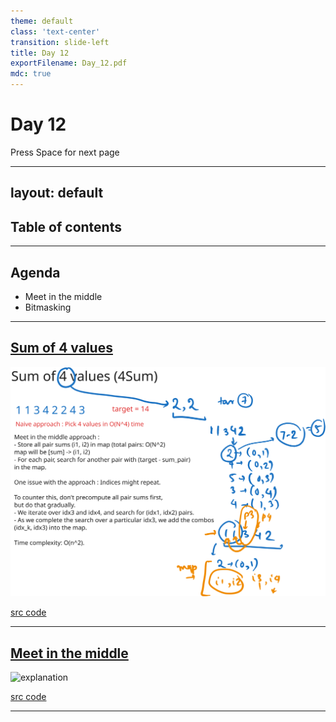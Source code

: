 ```yaml
---
theme: default
class: 'text-center'
transition: slide-left
title: Day 12
exportFilename: Day_12.pdf
mdc: true
---
```


# Day 12


<div class="pt-12">
  <span @click="$slidev.nav.next" class="px-2 py-1 rounded cursor-pointer" flex="~ justify-center items-center gap-2" hover="bg-white bg-opacity-10">
    Press Space for next page <div class="i-carbon:arrow-right inline-block"/>
  </span>
</div>

---
layout: default
---

## Table of contents

<Toc columns=3></Toc>

---

## Agenda

- Meet in the middle
- Bitmasking

---

## [Sum of 4 values](https://cses.fi/problemset/task/1642/)

![explanation](../images/4sum.svg)

[src code](../../code/src/cses/Sum4.java)

---

## [Meet in the middle](https://cses.fi/problemset/result/11889789/)

![explanation](../images/subsetSum.svg)

[src code](../../code/src/cses/MeetInTheMiddle.java)

---
